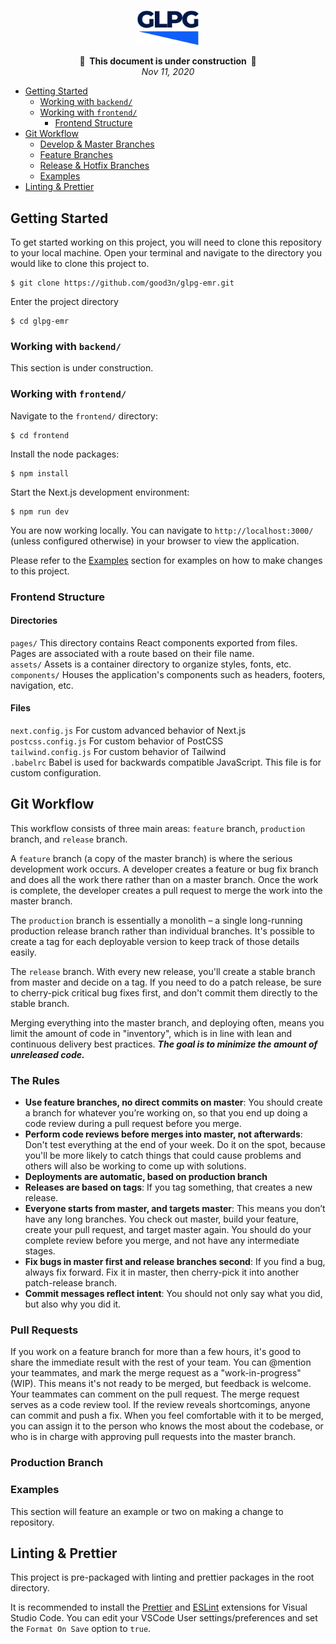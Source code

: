 <p align="center">
<img src="./frontend/public/logo.svg" alt="GLPG" width="100"/>
</p>

<p align="center">
<strong>🚧&nbsp;&nbsp;This document is under construction&nbsp;&nbsp;🚧</strong>
<br/>
<em>Nov 11, 2020</em>
</p>

- [Getting Started](#getting-started)
  - [Working with `backend/`](#working-with-backend)
  - [Working with `frontend/`](#working-with-frontend)
    - [Frontend Structure](#frontend-structure)
- [Git Workflow](#git-workflow-gitflow)
  - [Develop & Master Branches](#develop--master-branches)
  - [Feature Branches](#feature-branches)
  - [Release & Hotfix Branches](#release--hotfix-branches)
  - [Examples](#examples)
- [Linting & Prettier](#linting--prettier)

## Getting Started

To get started working on this project, you will need to clone this repository to your local machine. Open your terminal and navigate to the directory you would like to clone this project to.

```
$ git clone https://github.com/good3n/glpg-emr.git
```

Enter the project directory

```
$ cd glpg-emr
```

### Working with `backend/`

This section is under construction.

### Working with `frontend/`

Navigate to the `frontend/` directory:

```
$ cd frontend
```

Install the node packages:

```
$ npm install
```

Start the Next.js development environment:

```
$ npm run dev
```

You are now working locally. You can navigate to `http://localhost:3000/` (unless configured otherwise) in your browser to view the application.

Please refer to the [Examples](#examples) section for examples on how to make changes to this project.

### Frontend Structure

#### Directories

`pages/` This directory contains React components exported from files. Pages are associated with a route based on their file name.  
`assets/` Assets is a container directory to organize styles, fonts, etc.  
`components/` Houses the application's components such as headers, footers, navigation, etc.

#### Files

`next.config.js` For custom advanced behavior of Next.js  
`postcss.config.js` For custom behavior of PostCSS  
`tailwind.config.js` For custom behavior of Tailwind  
`.babelrc` Babel is used for backwards compatible JavaScript. This file is for custom configuration.

## Git Workflow

This workflow consists of three main areas: `feature` branch, `production` branch, and `release` branch.

A `feature` branch (a copy of the master branch) is where the serious development work occurs. A developer creates a feature or bug fix branch and does all the work there rather than on a master branch. Once the work is complete, the developer creates a pull request to merge the work into the master branch.

The `production` branch is essentially a monolith – a single long-running production release branch rather than individual branches. It's possible to create a tag for each deployable version to keep track of those details easily.

The `release` branch. With every new release, you'll create a stable branch from master and decide on a tag. If you need to do a patch release, be sure to cherry-pick critical bug fixes first, and don't commit them directly to the stable branch.

Merging everything into the master branch, and deploying often, means you limit the amount of code in "inventory", which is in line with lean and continuous delivery best practices. **_The goal is to minimize the amount of unreleased code._**

### The Rules

- **Use feature branches, no direct commits on master**: You should create a branch for whatever you’re working on, so that you end up doing a code review during a pull request before you merge.
- **Perform code reviews before merges into master, not afterwards**: Don't test everything at the end of your week. Do it on the spot, because you'll be more likely to catch things that could cause problems and others will also be working to come up with solutions.
- **Deployments are automatic, based on production branch**
- **Releases are based on tags**: If you tag something, that creates a new release.
- **Everyone starts from master, and targets master**: This means you don’t have any long branches. You check out master, build your feature, create your pull request, and target master again. You should do your complete review before you merge, and not have any intermediate stages.
- **Fix bugs in master first and release branches second**: If you find a bug, always fix forward. Fix it in master, then cherry-pick it into another patch-release branch.
- **Commit messages reflect intent**: You should not only say what you did, but also why you did it.

### Pull Requests

If you work on a feature branch for more than a few hours, it's good to share the immediate result with the rest of your team. You can @mention your teammates, and mark the merge request as a "work-in-progress" (WIP). This means it's not ready to be merged, but feedback is welcome. Your teammates can comment on the pull request. The merge request serves as a code review tool. If the review reveals shortcomings, anyone can commit and push a fix. When you feel comfortable with it to be merged, you can assign it to the person who knows the most about the codebase, or who is in charge with approving pull requests into the master branch.

### Production Branch

### Examples

This section will feature an example or two on making a change to repository.

## Linting & Prettier

This project is pre-packaged with linting and prettier packages in the root directory.

It is recommended to install the [Prettier](https://marketplace.visualstudio.com/items?itemName=esbenp.prettier-vscode) and [ESLint](https://marketplace.visualstudio.com/items?itemName=dbaeumer.vscode-eslint) extensions for Visual Studio Code. You can edit your VSCode User settings/preferences and set the `Format On Save` option to `true`.
